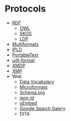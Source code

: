 # Protocols

- [RDF](https://www.w3.org/RDF)
  - [OWL](https://www.w3.org/2001/sw/wiki/OWL)
  - [SKOS](https://www.w3.org/2001/sw/wiki/SKOS)
  - [LDP](https://www.w3.org/2012/ldp/wiki/Main_Page)
- [Multiformats](https://multiformats.io)
- [IPLD](https://ipld.io)
- [PortableText](https://github.com/portabletext/portabletext)
- [udt-format](https://github.com/UniversalDataTool/udt-format)
- [XMDP](https://gmpg.org/xmdp/description)
- [XMP](https://www.adobe.com/devnet/xmp.html)
- Web
  - [Data Vocabulary](https://data-vocabulary.org)
  - [Microformats](https://microformats.org)
  - [Schema.org](https://schema.org)
  - [json-ld](https://json-ld.org)
  - [oEmbed](https://oembed.com)
  - [Google Search Galery](https://developers.google.com/search/docs/appearance/structured-data/search-gallery)
  - DITA
